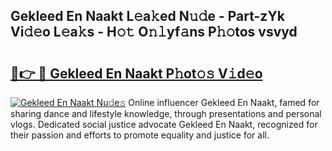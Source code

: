 ## Gekleed En Naakt L𝚎a𝚔ed N𝚞𝚍e - Part-zYk Vi𝚍𝚎o L𝚎a𝚔s - H𝚘𝚝 O𝚗𝚕yf𝚊ns P𝚑𝚘tos vsvyd

# <h2><a href="http://kfelwl.oniu.top/?m=Gekleed+En+Naakt">🔗👉 🔴 Gekleed En Naakt P𝚑ot𝚘𝚜 V𝚒d𝚎o</a></h2>

[![Gekleed En Naakt Nu𝚍e𝚜](https://i.imgur.com/0qMVB7G.gif)](http://kfelwl.oniu.top/?m=Gekleed+En+Naakt)
Online influencer Gekleed En Naakt, famed for sharing dance and lifestyle knowledge, through presentations and personal vlogs. Dedicated social justice advocate Gekleed En Naakt, recognized for their passion and efforts to promote equality and justice for all.  
